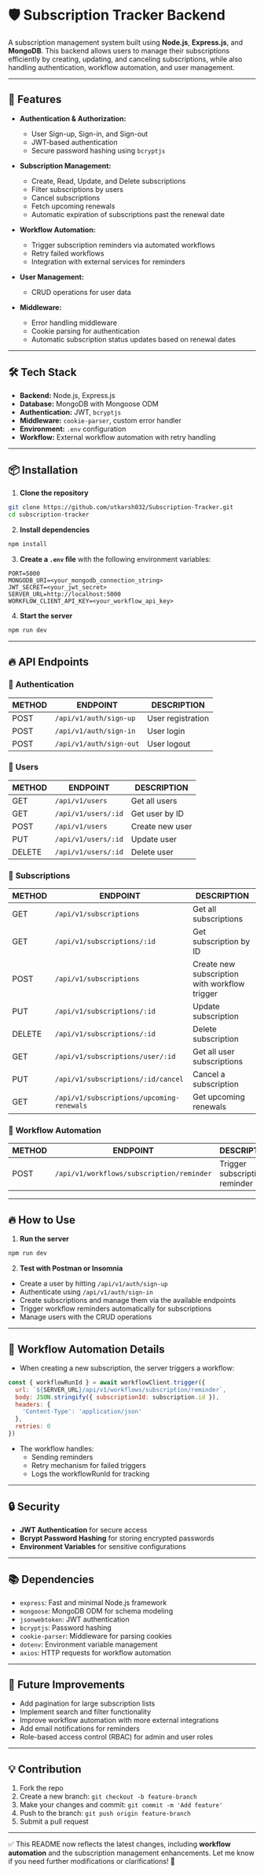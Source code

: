 

# 🛡️ Subscription Tracker Backend

A subscription management system built using **Node.js**, **Express.js**, and **MongoDB**. This backend allows users to manage their subscriptions efficiently by creating, updating, and canceling subscriptions, while also handling authentication, workflow automation, and user management.

---

## 🚀 Features

- **Authentication & Authorization:**
  - User Sign-up, Sign-in, and Sign-out
  - JWT-based authentication
  - Secure password hashing using `bcryptjs`

- **Subscription Management:**
  - Create, Read, Update, and Delete subscriptions
  - Filter subscriptions by users
  - Cancel subscriptions
  - Fetch upcoming renewals
  - Automatic expiration of subscriptions past the renewal date

- **Workflow Automation:**
  - Trigger subscription reminders via automated workflows
  - Retry failed workflows
  - Integration with external services for reminders

- **User Management:**
  - CRUD operations for user data

- **Middleware:**
  - Error handling middleware
  - Cookie parsing for authentication
  - Automatic subscription status updates based on renewal dates

---

## 🛠️ Tech Stack

- **Backend:** Node.js, Express.js
- **Database:** MongoDB with Mongoose ODM
- **Authentication:** JWT, `bcryptjs`
- **Middleware:** `cookie-parser`, custom error handler
- **Environment:** `.env` configuration
- **Workflow:** External workflow automation with retry handling

---

## 📦 Installation

1. **Clone the repository**
```bash
git clone https://github.com/utkarsh032/Subscription-Tracker.git
cd subscription-tracker
```

2. **Install dependencies**
```bash
npm install
```

3. **Create a `.env` file** with the following environment variables:
```env
PORT=5000
MONGODB_URI=<your_mongodb_connection_string>
JWT_SECRET=<your_jwt_secret>
SERVER_URL=http://localhost:5000
WORKFLOW_CLIENT_API_KEY=<your_workflow_api_key>
```

4. **Start the server**
```bash
npm run dev
```

---

## 🔥 API Endpoints

### 📌 **Authentication**
| METHOD | ENDPOINT                 | DESCRIPTION          |
|--------|---------------------------|-----------------------|
| POST   | `/api/v1/auth/sign-up`    | User registration    |
| POST   | `/api/v1/auth/sign-in`    | User login           |
| POST   | `/api/v1/auth/sign-out`   | User logout          |

### 📌 **Users**
| METHOD | ENDPOINT                  | DESCRIPTION                |
|--------|----------------------------|----------------------------|
| GET    | `/api/v1/users`            | Get all users              |
| GET    | `/api/v1/users/:id`        | Get user by ID             |
| POST   | `/api/v1/users`            | Create new user            |
| PUT    | `/api/v1/users/:id`        | Update user                |
| DELETE | `/api/v1/users/:id`        | Delete user                |

### 📌 **Subscriptions**
| METHOD | ENDPOINT                      | DESCRIPTION                       |
|--------|--------------------------------|-----------------------------------|
| GET    | `/api/v1/subscriptions`       | Get all subscriptions             |
| GET    | `/api/v1/subscriptions/:id`   | Get subscription by ID            |
| POST   | `/api/v1/subscriptions`       | Create new subscription with workflow trigger |
| PUT    | `/api/v1/subscriptions/:id`   | Update subscription               |
| DELETE | `/api/v1/subscriptions/:id`   | Delete subscription               |
| GET    | `/api/v1/subscriptions/user/:id` | Get all user subscriptions        |
| PUT    | `/api/v1/subscriptions/:id/cancel` | Cancel a subscription             |
| GET    | `/api/v1/subscriptions/upcoming-renewals` | Get upcoming renewals         |

### 📌 **Workflow Automation**
| METHOD | ENDPOINT                         | DESCRIPTION                  |
|--------|----------------------------------|------------------------------|
| POST   | `/api/v1/workflows/subscription/reminder` | Trigger subscription reminder |

---

## 🔥 How to Use

1. **Run the server**
```bash
npm run dev
```

2. **Test with Postman or Insomnia**
- Create a user by hitting `/api/v1/auth/sign-up`
- Authenticate using `/api/v1/auth/sign-in`
- Create subscriptions and manage them via the available endpoints
- Trigger workflow reminders automatically for subscriptions
- Manage users with the CRUD operations

---

## 🚦 Workflow Automation Details

- When creating a new subscription, the server triggers a workflow:
```javascript
const { workflowRunId } = await workflowClient.trigger({
  url: `${SERVER_URL}/api/v1/workflows/subscription/reminder`,
  body: JSON.stringify({ subscriptionId: subscription.id }),
  headers: {
    'Content-Type': 'application/json'
  },
  retries: 0
})
```
- The workflow handles:
  - Sending reminders
  - Retry mechanism for failed triggers
  - Logs the workflowRunId for tracking

---

## 🔒 Security

- **JWT Authentication** for secure access
- **Bcrypt Password Hashing** for storing encrypted passwords
- **Environment Variables** for sensitive configurations

---

## 📚 Dependencies

- `express`: Fast and minimal Node.js framework
- `mongoose`: MongoDB ODM for schema modeling
- `jsonwebtoken`: JWT authentication
- `bcryptjs`: Password hashing
- `cookie-parser`: Middleware for parsing cookies
- `dotenv`: Environment variable management
- `axios`: HTTP requests for workflow automation

---

## 🎯 Future Improvements

- Add pagination for large subscription lists
- Implement search and filter functionality
- Improve workflow automation with more external integrations
- Add email notifications for reminders
- Role-based access control (RBAC) for admin and user roles

---

## 💡 Contribution

1. Fork the repo
2. Create a new branch: `git checkout -b feature-branch`
3. Make your changes and commit: `git commit -m 'Add feature'`
4. Push to the branch: `git push origin feature-branch`
5. Submit a pull request

---

✅ This README now reflects the latest changes, including **workflow automation** and the subscription management enhancements. Let me know if you need further modifications or clarifications! 🚀